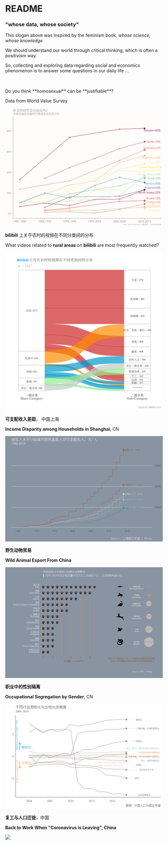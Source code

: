 # README

### "whose data, whose society"

This slogan above was Inspired by the feminism book, _whose science, whose knowledge_

We should understand our world through critical thinking, which is often a positivism way. 

So, collecting and exploring data regarding social and economics phenomenon is to answer some questions in our daily life ...  

<br>

<br>

 <div>
Do you think **homosexual** can be **justifiable**? 

Data from World Value Survey

<a href="https://github.com/xyangwu/whosesociety-data/tree/master/wvs"><img src="https://github.com/xyangwu/whosesociety-data/blob/master/wvs/fig/prop_justify_homo.png?raw=true" style="max-width:100%;"></a>



**bilibili** 上关于农村的视频在不同分类间的分布

What videos related to **rural areas** on **bilibili** are most frequently watched?

<a href='https://github.com/xyangwu/whosesociety-data/tree/master/blbl'><img src="https://github.com/xyangwu/whosesociety-data/blob/master/blbl/fig/fig_sankey.png?raw=true" style="max-width:100%;"></a>



**可支配收入差距**， 中国上海  

**Income Disparity among Households in Shanghai**, CN  

<a href="https://github.com/xyangwu/whosesociety-data/tree/master/income_distribution"><img src="https://github.com/xyangwu/whosesociety-data/blob/master/income_distribution/fig/plot_urban_1.png?raw=true" style="max-width:100%;"></a>

   

**野生动物贸易**  

**Wild Animal Export From China**  

<a href="https://github.com/xyangwu/whosesociety-data/tree/master/wild_trade"><img src="https://github.com/xyangwu/whosesociety-data/blob/master/wild_trade/fig/grid_plot8_2.png?raw=true" style="max-width:100%;"></a>

  

**职业中的性别隔离**  

**Occupational Segregation by Gender**, CN  

<a href="https://github.com/xyangwu/whosesociety-data/tree/master/occupation"><img src="https://github.com/xyangwu/whosesociety-data/blob/master/occupation/plot_line_seg4.png?raw=true" style="max-width:100%;"></a>

  

**复工与人口迁徙**，中国  

**Back to Work When "Coronavirus is Leaving", China**  

<a href="https://github.com/xyangwu/whosesociety-data/tree/master/migrate/baidumigrate"><img src="https://github.com/xyangwu/whosesociety-data/blob/master/migrate/baidumigrate/fig/p_allcity_line_1.png?raw=true" style="max-width:100%;"></a>

</div>


